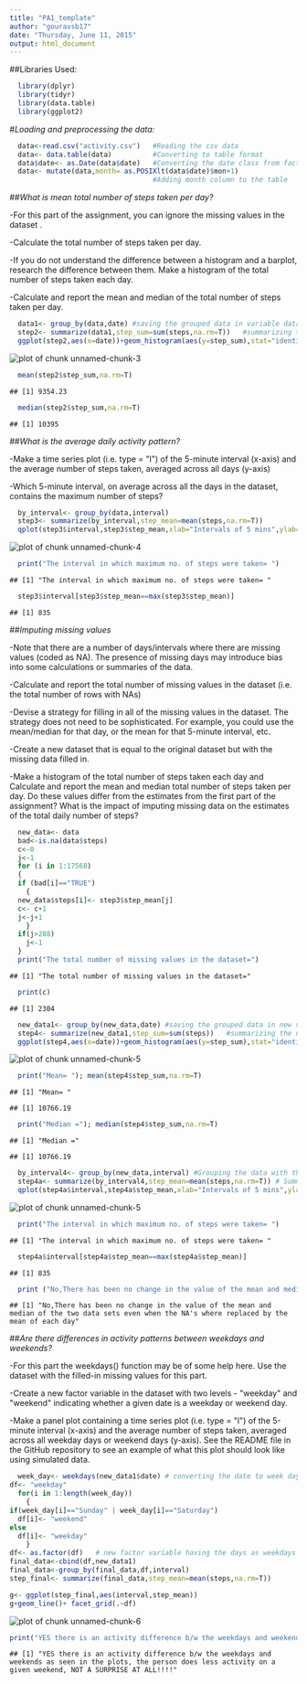 ```yaml
---
title: "PA1_template"
author: "gouravsb17"
date: "Thursday, June 11, 2015"
output: html_document
---
```

##Libraries Used:

```r
  library(dplyr)
  library(tidyr)
  library(data.table)
  library(ggplot2)
```
#*Loading and preprocessing the data:*

```r
  data<-read.csv("activity.csv")   #Reading the csv data
  data<- data.table(data)          #Converting to table format
  data$date<- as.Date(data$date)   #Converting the date class from factor to date
  data<- mutate(data,month= as.POSIXlt(data$date)$mon+1)
                                   #Adding month column to the table  
```

##*What is mean total number of steps taken per day?*

-For this part of the assignment, you can ignore the missing values in the dataset      .

-Calculate the total number of steps taken per day.

-If you do not understand the difference between a histogram and a barplot, research the difference between them. Make a histogram of the total number of steps taken each day.

-Calculate and report the mean and median of the total number of steps taken per day.


```r
  data1<- group_by(data,date) #saving the grouped data in variable data1
  step2<- summarize(data1,step_sum=sum(steps,na.rm=T))   #summarizing the data1 to      #calculate the total number of steps taken everyday.
  ggplot(step2,aes(x=date))+geom_histogram(aes(y=step_sum),stat="identity",fill="brown",binwidth=1,colour="yellow")
```

![plot of chunk unnamed-chunk-3](figure/unnamed-chunk-3-1.png) 

```r
  mean(step2$step_sum,na.rm=T)
```

```
## [1] 9354.23
```

```r
  median(step2$step_sum,na.rm=T)
```

```
## [1] 10395
```


##*What is the average daily activity pattern?*

-Make a time series plot (i.e. type = "l") of the 5-minute interval (x-axis) and the average number of steps taken, averaged across all days (y-axis)

-Which 5-minute interval, on average across all the days in the dataset, contains the maximum number of steps?


```r
  by_interval<- group_by(data,interval)
  step3<- summarize(by_interval,step_mean=mean(steps,na.rm=T))
  qplot(step3$interval,step3$step_mean,xlab="Intervals of 5 mins",ylab="Mean of   steps",geom="line")
```

![plot of chunk unnamed-chunk-4](figure/unnamed-chunk-4-1.png) 

```r
  print("The interval in which maximum no. of steps were taken= ")
```

```
## [1] "The interval in which maximum no. of steps were taken= "
```

```r
  step3$interval[step3$step_mean==max(step3$step_mean)]
```

```
## [1] 835
```


##*Imputing missing values*

-Note that there are a number of days/intervals where there are missing values (coded as NA). The presence of missing days may introduce bias into some calculations or summaries of the data.

-Calculate and report the total number of missing values in the dataset (i.e. the total number of rows with NAs)

-Devise a strategy for filling in all of the missing values in the dataset. The strategy does not need to be sophisticated. For example, you could use the mean/median for that day, or the mean for that 5-minute interval, etc.

-Create a new dataset that is equal to the original dataset but with the missing data filled in.

-Make a histogram of the total number of steps taken each day and Calculate and report the mean and median total number of steps taken per day. Do these values differ from the estimates from the first part of the assignment? What is the impact of imputing missing data on the estimates of the total daily number of steps?


```r
  new_data<- data
  bad<-is.na(data$steps)
  c<-0
  j<-1
  for (i in 1:17568)
  {
  if (bad[i]=="TRUE")
    {
  new_data$steps[i]<- step3$step_mean[j]
  c<- c+1
  j<-j+1
    }
  if(j>288)
    j<-1
  }
  print("The total number of missing values in the dataset=")
```

```
## [1] "The total number of missing values in the dataset="
```

```r
  print(c)
```

```
## [1] 2304
```

```r
  new_data1<- group_by(new_data,date) #saving the grouped data in new variable new_data1
  step4<- summarize(new_data1,step_sum=sum(steps))   #summarizing the new_data1 to calculate the total number of steps taken everyday.
  ggplot(step4,aes(x=date))+geom_histogram(aes(y=step_sum),stat="identity",fill="brown",binwidth=1,colour="yellow") #Plotting the histogram with the updated data
```

![plot of chunk unnamed-chunk-5](figure/unnamed-chunk-5-1.png) 

```r
  print("Mean= "); mean(step4$step_sum,na.rm=T)
```

```
## [1] "Mean= "
```

```
## [1] 10766.19
```

```r
  print("Median ="); median(step4$step_sum,na.rm=T)
```

```
## [1] "Median ="
```

```
## [1] 10766.19
```

```r
  by_interval4<- group_by(new_data,interval) #Grouping the data with the interval parameter
  step4a<- summarize(by_interval4,step_mean=mean(steps,na.rm=T)) # Summarizing the data to find the mean of steps versus 5 minute interval
  qplot(step4a$interval,step4a$step_mean,xlab="Intervals of 5 mins",ylab="Mean of   steps",geom="line") #Plotting the data b/w the mean of steps and 5 minute interval
```

![plot of chunk unnamed-chunk-5](figure/unnamed-chunk-5-2.png) 

```r
  print("The interval in which maximum no. of steps were taken= ")
```

```
## [1] "The interval in which maximum no. of steps were taken= "
```

```r
  step4a$interval[step4a$step_mean==max(step4a$step_mean)]
```

```
## [1] 835
```

```r
  print ("No,There has been no change in the value of the mean and median of the two data sets even when the NA's where replaced by the mean of each day")
```

```
## [1] "No,There has been no change in the value of the mean and median of the two data sets even when the NA's where replaced by the mean of each day"
```

##*Are there differences in activity patterns between weekdays and weekends?*

-For this part the weekdays() function may be of some help here. Use the dataset with the filled-in missing values for this part.

-Create a new factor variable in the dataset with two levels - "weekday" and "weekend" indicating whether a given date is a weekday or weekend day.

-Make a panel plot containing a time series plot (i.e. type = "l") of the 5-minute interval (x-axis) and the average number of steps taken, averaged across all weekday days or weekend days (y-axis). See the README file in the GitHub repository to see an example of what this plot should look like using simulated data.


```r
  week_day<- weekdays(new_data1$date) # converting the date to week day
df<- "weekday"
  for(i in 1:length(week_day))
    {
if(week_day[i]=="Sunday" | week_day[i]=="Saturday")
  df[i]<- "weekend"
else
  df[i]<- "weekday"
    }
df<- as.factor(df)   # new factor variable having the days as weekdays or weekends
final_data<-cbind(df,new_data1)
final_data<-group_by(final_data,df,interval)
step_final<- summarize(final_data,step_mean=mean(steps,na.rm=T))

g<- ggplot(step_final,aes(interval,step_mean))
g+geom_line()+ facet_grid(.~df)
```

![plot of chunk unnamed-chunk-6](figure/unnamed-chunk-6-1.png) 

```r
print("YES there is an activity difference b/w the weekdays and weekends as seen in the plots, the person does less activity on a given weekend, NOT A SURPRISE AT ALL!!!!")
```

```
## [1] "YES there is an activity difference b/w the weekdays and weekends as seen in the plots, the person does less activity on a given weekend, NOT A SURPRISE AT ALL!!!!"
```




